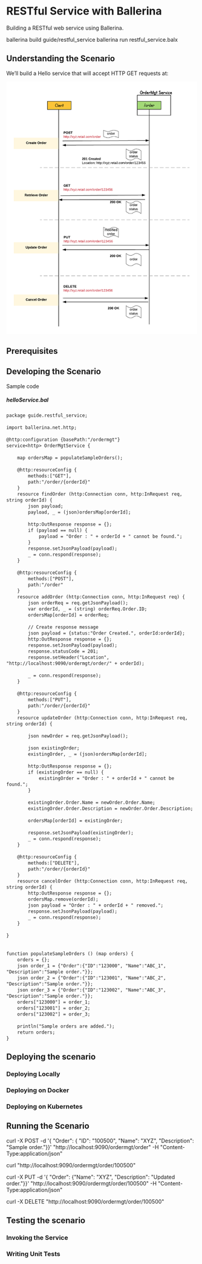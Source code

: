 # RESTful Service with Ballerina 

Building a RESTful web service using Ballerina. 



ballerina build guide/restful_service
ballerina run restful_service.balx 


## <a name="What-we-ll-build"></a> Understanding the Scenario  
We’ll build a Hello service that will accept HTTP GET requests at:


![RESTful Service](images/restful_service.png "RESTful Service")


## <a name="what-we-ll-need"></a> Prerequisites

## <a name="developing-the-scenario"></a> Developing the Scenario


Sample code

##### helloService.bal
```ballerina
package guide.restful_service;

import ballerina.net.http;

@http:configuration {basePath:"/ordermgt"}
service<http> OrderMgtService {

    map ordersMap = populateSampleOrders();

    @http:resourceConfig {
        methods:["GET"],
        path:"/order/{orderId}"
    }
    resource findOrder (http:Connection conn, http:InRequest req, string orderId) {
        json payload;
        payload, _ = (json)ordersMap[orderId];

        http:OutResponse response = {};
        if (payload == null) {
            payload = "Order : " + orderId + " cannot be found.";
        }
        response.setJsonPayload(payload);
        _ = conn.respond(response);
    }

    @http:resourceConfig {
        methods:["POST"],
        path:"/order"
    }
    resource addOrder (http:Connection conn, http:InRequest req) {
        json orderReq = req.getJsonPayload();
        var orderId, _ = (string) orderReq.Order.ID;
        ordersMap[orderId] = orderReq;

        // Create response message
        json payload = {status:"Order Created.", orderId:orderId};
        http:OutResponse response = {};
        response.setJsonPayload(payload);
        response.statusCode = 201;
        response.setHeader("Location", "http://localhost:9090/ordermgt/order/" + orderId);

        _ = conn.respond(response);
    }

    @http:resourceConfig {
        methods:["PUT"],
        path:"/order/{orderId}"
    }
    resource updateOrder (http:Connection conn, http:InRequest req, string orderId) {

        json newOrder = req.getJsonPayload();

        json existingOrder;
        existingOrder, _ = (json)ordersMap[orderId];

        http:OutResponse response = {};
        if (existingOrder == null) {
            existingOrder = "Order : " + orderId + " cannot be found.";
        }

        existingOrder.Order.Name = newOrder.Order.Name;
        existingOrder.Order.Description = newOrder.Order.Description;

        ordersMap[orderId] = existingOrder;

        response.setJsonPayload(existingOrder);
        _ = conn.respond(response);
    }

    @http:resourceConfig {
        methods:["DELETE"],
        path:"/order/{orderId}"
    }
    resource cancelOrder (http:Connection conn, http:InRequest req, string orderId) {
        http:OutResponse response = {};
        ordersMap.remove(orderId);
        json payload = "Order : " + orderId + " removed.";
        response.setJsonPayload(payload);
        _ = conn.respond(response);
    }

}


function populateSampleOrders () (map orders) {
    orders = {};
    json order_1 = {"Order":{"ID":"123000", "Name":"ABC_1", "Description":"Sample order."}};
    json order_2 = {"Order":{"ID":"123001", "Name":"ABC_2", "Description":"Sample order."}};
    json order_3 = {"Order":{"ID":"123002", "Name":"ABC_3", "Description":"Sample order."}};
    orders["123000"] = order_1;
    orders["123001"] = order_2;
    orders["123002"] = order_3;

    println("Sample orders are added.");
    return orders;
}

```



## <a name="deploying-the-scenario"></a> Deploying the scenario
### <a name="deploying-on-locally"></a> Deploying Locally
### <a name="deploying-on-docker"></a> Deploying on Docker
### <a name="deploying-on-k8s"></a> Deploying on Kubernetes


## <a name="running-the-scenario"></a> Running the Scenario


curl -X POST -d '{ "Order": { "ID": "100500", "Name": "XYZ", "Description": "Sample order."}}'  "http://localhost:9090/ordermgt/order" -H "Content-Type:application/json"

curl "http://localhost:9090/ordermgt/order/100500" 

curl -X PUT -d '{ "Order": {"Name": "XYZ", "Description": "Updated order."}}'  "http://localhost:9090/ordermgt/order/100500" -H "Content-Type:application/json"

curl -X DELETE "http://localhost:9090/ordermgt/order/100500"


## <a name="testing-the-scenario"></a> Testing the scenario

### <a name="invoking-the-service"></a> Invoking the Service

### <a name="invoking-the-service"></a> Writing Unit Tests 

